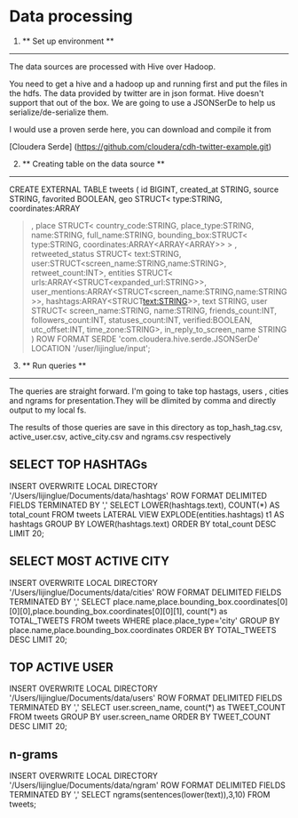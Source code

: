 Data processing
==================

1. ** Set up environment **
------------------

The data sources are processed with Hive over Hadoop.

You need to get a hive and a hadoop up and running first and put the files in the hdfs. The data provided by twitter are in json format. Hive doesn't support that out of the box. We are going to use a JSONSerDe to help us serialize/de-serialize them.

I would use a proven serde here, you can download and compile it from

[Cloudera Serde] (https://github.com/cloudera/cdh-twitter-example.git)


2. ** Creating table on the data source **
------------------

CREATE EXTERNAL TABLE tweets (
  id BIGINT,
  created_at STRING,
  source STRING,
  favorited BOOLEAN,
  geo STRUCT<
    type:STRING,
    coordinates:ARRAY<STRING>
  >,
  place STRUCT<
    country_code:STRING,
    place_type:STRING,
    name:STRING,
    full_name:STRING,
    bounding_box:STRUCT<
      type:STRING,
      coordinates:ARRAY<ARRAY<ARRAY<STRING>>>
    >
  >,
  retweeted_status STRUCT<
    text:STRING,
    user:STRUCT<screen_name:STRING,name:STRING>,
    retweet_count:INT>,
  entities STRUCT<
    urls:ARRAY<STRUCT<expanded_url:STRING>>,
    user_mentions:ARRAY<STRUCT<screen_name:STRING,name:STRING>>,
    hashtags:ARRAY<STRUCT<text:STRING>>>,
  text STRING,
  user STRUCT<
    screen_name:STRING,
    name:STRING,
    friends_count:INT,
    followers_count:INT,
    statuses_count:INT,
    verified:BOOLEAN,
    utc_offset:INT,
    time_zone:STRING>,
  in_reply_to_screen_name STRING
)
ROW FORMAT SERDE 'com.cloudera.hive.serde.JSONSerDe'
LOCATION '/user/lijinglue/input';



3. ** Run queries **
-----------------

The queries are straight forward. I'm going to take top hastags, users , cities and ngrams for presentation.They will be dlimited by comma and directly output to my local fs.

The results of those queries are save in this directory as top_hash_tag.csv, active_user.csv, active_city.csv and ngrams.csv respectively

SELECT TOP HASHTAGs
-------------------

INSERT OVERWRITE LOCAL DIRECTORY '/Users/lijinglue/Documents/data/hashtags'
ROW FORMAT DELIMITED
FIELDS TERMINATED BY ','
SELECT
 LOWER(hashtags.text),
 COUNT(*) AS total_count
FROM tweets
LATERAL VIEW EXPLODE(entities.hashtags) t1 AS hashtags
GROUP BY LOWER(hashtags.text)
ORDER BY total_count DESC
LIMIT 20;

SELECT MOST ACTIVE CITY
----------------------

INSERT OVERWRITE LOCAL DIRECTORY '/Users/lijinglue/Documents/data/cities'
ROW FORMAT DELIMITED
FIELDS TERMINATED BY ','
SELECT
  place.name,place.bounding_box.coordinates[0][0][0],place.bounding_box.coordinates[0][0][1], count(*) as TOTAL_TWEETS FROM tweets
  WHERE place.place_type='city'
  GROUP BY place.name,place.bounding_box.coordinates
  ORDER BY TOTAL_TWEETS DESC
  LIMIT 20;

TOP ACTIVE USER
---------------

INSERT OVERWRITE LOCAL DIRECTORY '/Users/lijinglue/Documents/data/users'
ROW FORMAT DELIMITED
FIELDS TERMINATED BY ','
SELECT
  user.screen_name, count(*) as TWEET_COUNT FROM tweets
  GROUP BY user.screen_name
  ORDER BY TWEET_COUNT DESC
  LIMIT 20;

n-grams
-----------

INSERT OVERWRITE LOCAL DIRECTORY '/Users/lijinglue/Documents/data/ngram'
ROW FORMAT DELIMITED
FIELDS TERMINATED BY ','
    SELECT ngrams(sentences(lower(text)),3,10) FROM tweets;

